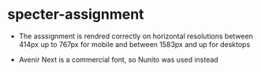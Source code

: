 # specter-assignment

* The asssignment is rendred correctly on horizontal resolutions between 414px up to 767px for mobile and between 1583px and up for desktops

* Avenir Next is a commercial font, so Nunito was used instead